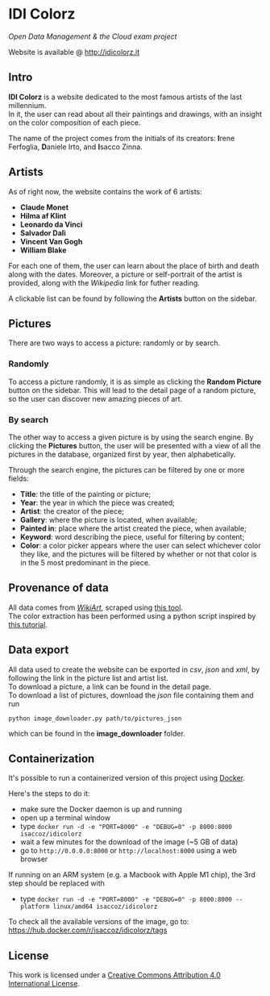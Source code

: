 # IDI Colorz
*Open Data Management &amp; the Cloud exam project*

Website is available @ http://idicolorz.it

## Intro
**IDI Colorz** is a website dedicated to the most famous artists of the last millennium.   
In it, the user can read about all their paintings and drawings, with an insight on the color composition of each piece.  

The name of the project comes from the initials of its creators: **I**rene Ferfoglia, **D**aniele Irto, and **I**sacco Zinna.


## Artists
As of right now, the website contains the work of 6 artists:
* **Claude Monet**
* **Hilma af Klint**
* **Leonardo da Vinci**
* **Salvador Dalì**
* **Vincent Van Gogh**
* **William Blake**

For each one of them, the user can learn about the place of birth and death along with the dates. Moreover, a picture or self-portrait of the artist is provided, along with the *Wikipedia* link for futher reading. 

A clickable list can be found by following the **Artists** button on the sidebar.

## Pictures
There are two ways to access a picture: randomly or by search.

### Randomly
To access a picture randomly, it is as simple as clicking the **Random Picture** button on the sidebar. This will lead to the detail page of a random picture, so the user can discover new amazing pieces of art.

### By search
The other way to access a given picture is by using the search engine. By clicking the **Pictures** button, the user will be presented with a view of all the pictures in the database, organized first by year, then alphabetically. 

Through the search engine, the pictures can be filtered by one or more fields:
* **Title**: the title of the painting or picture;
* **Year**: the year in which the piece was created;
* **Artist**: the creator of the piece;
* **Gallery**: where the picture is located, when available;
* **Painted in**: place where the artist created the piece, when available;
* **Keyword**: word describing the piece, useful for filtering by content;
* **Color**: a color picker appears where the user can select whichever color they like, and the pictures will be filtered by whether or not that color is in the 5 most predominant in the piece. 

## Provenance of data
All data comes from [*WikiArt*](https://www.wikiart.org), scraped using [this tool](https://github.com/lucasdavid/wikiart).  
The color extraction has been performed using a python script inspired by [this tutorial](https://www.alessandroai.com/extract-and-analyze-colors-from-any-image/).

## Data export
All data used to create the website can be exported in *csv*, *json* and *xml*, by following the link in the picture list and artist list.  
To download a picture, a link can be found in the detail page.  
To download a list of pictures, download the *json* file containing them and run 
```
python image_downloader.py path/to/pictures_json
```
which can be found in the **image_downloader** folder.

## Containerization

It's possible to run a containerized version of this project using [Docker](https://www.docker.com). 

Here's the steps to do it:
* make sure the Docker daemon is up and running
* open up a terminal window
* type `docker run -d -e "PORT=8000" -e "DEBUG=0" -p 8000:8000 isaccoz/idicolorz`
* wait a few minutes for the download of the image (~5 GB of data) 
* go to `http://0.0.0.0:8000` or `http://localhost:8000` using a web browser

If running on an ARM system (e.g. a Macbook with Apple M1 chip), the 3rd step should be replaced with
* type `docker run -d -e "PORT=8000" -e "DEBUG=0" -p 8000:8000 --platform linux/amd64 isaccoz/idicolorz`
  
To check all the available versions of the image, go to: https://hub.docker.com/r/isaccoz/idicolorz/tags

## License
This work is licensed under a [Creative Commons Attribution 4.0 International License](http://creativecommons.org/licenses/by/4.0/).
